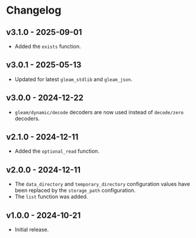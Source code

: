 # Changelog

## v3.1.0 - 2025-09-01

- Added the `exists` function.

## v3.0.1 - 2025-05-13

- Updated for latest `gleam_stdlib` and `gleam_json`.

## v3.0.0 - 2024-12-22

- `gleam/dynamic/decode` decoders are now used instead of `decode/zero`
  decoders.

## v2.1.0 - 2024-12-11

- Added the `optional_read` function.

## v2.0.0 - 2024-12-11

- The `data_directory` and `temporary_directory` configuration values have been
  replaced by the `storage_path` configuration.
- The `list` function was added.

## v1.0.0 - 2024-10-21

- Initial release.
